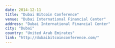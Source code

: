 ```yaml
---
date: 2014-12-11
title: "Dubai Bitcoin Conference"
venue: "Dubai International Financial Center"
address: "Dubai International Financial Center"
city: "Dubai"
country: "United Arab Emirates"
link: "http://dubaibitcoinconference.com/"
---
```

